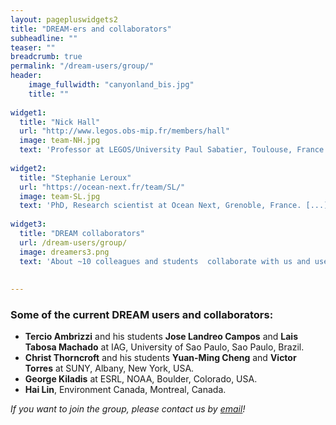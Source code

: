 ```yaml
---
layout: pagepluswidgets2
title: "DREAM-ers and collaborators"
subheadline: ""
teaser: ""
breadcrumb: true
permalink: "/dream-users/group/"
header:
    image_fullwidth: "canyonland_bis.jpg"
    title: ""
   
widget1:
  title: "Nick Hall"
  url: "http://www.legos.obs-mip.fr/members/hall"
  image: team-NH.jpg
  text: 'Professor at LEGOS/University Paul Sabatier, Toulouse, France.'
  
widget2:
  title: "Stephanie Leroux"
  url: "https://ocean-next.fr/team/SL/"
  image: team-SL.jpg
  text: 'PhD, Research scientist at Ocean Next, Grenoble, France. [...]'  
   
widget3:
  title: "DREAM collaborators"
  url: /dream-users/group/
  image: dreamers3.png
  text: 'About ~10 colleagues and students  collaborate with us and use DREAM for their research. If you want to join the group, please contact us by email.'
 
  
---
```



### Some of the current DREAM users and collaborators:

* __Tercio Ambrizzi__ and his students __Jose Landreo Campos__ and __Lais Tabosa Machado__  at IAG, University of Sao Paulo, Sao Paulo, Brazil.
* __Christ Thorncroft__ and his students __Yuan-Ming Cheng__ and __Victor Torres__ at SUNY, Albany, New York, USA.
* __George Kiladis__ at ESRL, NOAA, Boulder, Colorado, USA.
* __Hai Lin__,  Environment Canada, Montreal, Canada.

_If you want to join the group, please contact us by [email](https://dream-gcm.github.io/contact/)!_